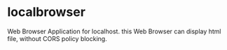 # localbrowser

Web Browser Application for localhost.
this Web Browser can display html file, without CORS policy blocking.

